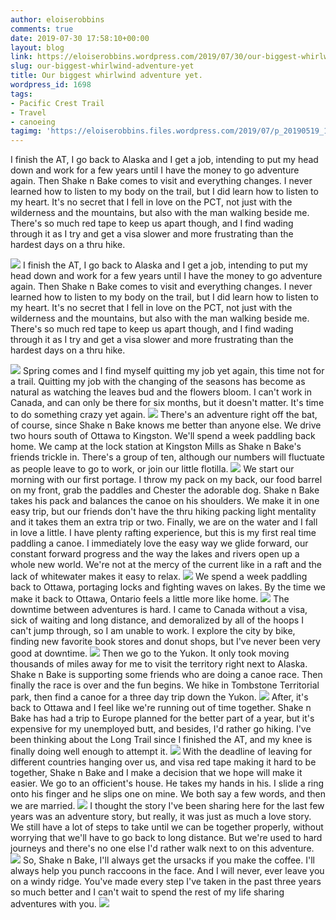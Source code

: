 ```yaml
---
author: eloiserobbins
comments: true
date: 2019-07-30 17:58:10+00:00
layout: blog
link: https://eloiserobbins.wordpress.com/2019/07/30/our-biggest-whirlwind-adventure-yet/
slug: our-biggest-whirlwind-adventure-yet
title: Our biggest whirlwind adventure yet.
wordpress_id: 1698
tags:
- Pacific Crest Trail
- Travel
- canoeing
tagimg: 'https://eloiserobbins.files.wordpress.com/2019/07/p_20190519_101626_vhdr_auto_hp8172422141467015326.jpg'
---
```


I finish the AT, I go back to Alaska and I get a job, intending to put my head down and work for a few years until I have the money to go adventure again. Then Shake n Bake comes to visit and everything changes. I never learned how to listen to my body on the trail, but I did learn how to listen to my heart. It's no secret that I fell in love on the PCT, not just with the wilderness and the mountains, but also with the man walking beside me. There's so much red tape to keep us apart though, and I find wading through it as I try and get a visa slower and more frustrating than the hardest days on a thru hike.


[![](https://eloiserobbins.files.wordpress.com/2019/07/p_20190519_101626_vhdr_auto_hp8172422141467015326.jpg)](https://eloiserobbins.files.wordpress.com/2019/07/p_20190519_101626_vhdr_auto_hp8172422141467015326.jpg)
I finish the AT, I go back to Alaska and I get a job, intending to put my head down and work for a few years until I have the money to go adventure again. Then Shake n Bake comes to visit and everything changes. I never learned how to listen to my body on the trail, but I did learn how to listen to my heart. It's no secret that I fell in love on the PCT, not just with the wilderness and the mountains, but also with the man walking beside me. There's so much red tape to keep us apart though, and I find wading through it as I try and get a visa slower and more frustrating than the hardest days on a thru hike.

![](https://eloiserobbins.files.wordpress.com/2019/07/p_20190608_1149046939143801111227793.jpg)
Spring comes and I find myself quitting my job yet again, this time not for a trail. Quitting my job with the changing of the seasons has become as natural as watching the leaves bud and the flowers bloom. I can't work in Canada, and can only be there for six months, but it doesn't matter. It's time to do something crazy yet again.
![](https://eloiserobbins.files.wordpress.com/2019/07/img_20190628_193635_9343694066426874313071.jpg)
There's an adventure right off the bat, of course, since Shake n Bake knows me better than anyone else. We drive two hours south of Ottawa to Kingston. We'll spend a week paddling back home. We camp at the lock station at Kingston Mills as Shake n Bake's friends trickle in. There's a group of ten, although our numbers will fluctuate as people leave to go to work, or join our little flotilla.
![](https://eloiserobbins.files.wordpress.com/2019/07/p_20190701_192338_vhdr_on_hp5783595529529346574.jpg)
We start our morning with our first portage. I throw my pack on my back, our food barrel on my front, grab the paddles and Chester the adorable dog. Shake n Bake takes his pack and balances the canoe on his shoulders. We make it in one easy trip, but our friends don't have the thru hiking packing light mentality and it takes them an extra trip or two. Finally, we are on the water and I fall in love a little. I have plenty rafting experience, but this is my first real time paddling a canoe. I immediately love the easy way we glide forward, our constant forward progress and the way the lakes and rivers open up a whole new world. We're not at the mercy of the current like in a raft and the lack of whitewater makes it easy to relax.
![](https://eloiserobbins.files.wordpress.com/2019/07/p_20190701_213038_vhdr_auto_hp3187187601172535710.jpg)
We spend a week paddling back to Ottawa, portaging locks and fighting waves on lakes. By the time we make it back to Ottawa, Ontario feels a little more like home.
![](https://eloiserobbins.files.wordpress.com/2019/07/p_20190702_073312_vhdr_auto_hp3284020602128639180.jpg)
The downtime between adventures is hard. I came to Canada without a visa, sick of waiting and long distance, and demoralized by all of the hoops I can't jump through, so I am unable to work. I explore the city by bike, finding new favorite book stores and donut shops, but I've never been very good at downtime.
![](https://eloiserobbins.files.wordpress.com/2019/07/p_20190702_090632_vhdr_auto_hp323135119628279912.jpg)
Then we go to the Yukon. It only took moving thousands of miles away for me to visit the territory right next to Alaska. Shake n Bake is supporting some friends who are doing a canoe race. Then finally the race is over and the fun begins. We hike in Tombstone Territorial park, then find a canoe for a three day trip down the Yukon.
![](https://eloiserobbins.files.wordpress.com/2019/07/p_20190703_102140_vhdr_auto_hp829705552782832303.jpg)
After, it's back to Ottawa and I feel like we're running out of time together. Shake n Bake has had a trip to Europe planned for the better part of a year, but it's expensive for my unemployed butt, and besides, I'd rather go hiking. I've been thinking about the Long Trail since I finished the AT, and my knee is finally doing well enough to attempt it.
![](https://eloiserobbins.files.wordpress.com/2019/07/p_20190703_112555_vhdr_auto_hp4473752051387964883.jpg)
With the deadline of leaving for different countries hanging over us, and visa red tape making it hard to be together, Shake n Bake and I make a decision that we hope will make it easier. We go to an officient's house. He takes my hands in his. I slide a ring onto his finger and he slips one on mine. We both say a few words, and then we are married.
![](https://eloiserobbins.files.wordpress.com/2019/07/mvimg_20190725_1324342855624555819893589.jpg)
I thought the story I've been sharing here for the last few years was an adventure story, but really, it was just as much a love story. We still have a lot of steps to take until we can be together properly, without worrying that we'll have to go back to long distance. But we're used to hard journeys and there's no one else I'd rather walk next to on this adventure.
![](https://eloiserobbins.files.wordpress.com/2019/07/mvimg_20190725_1319587460073944077085608.jpg)
So, Shake n Bake, I'll always get the ursacks if you make the coffee. I'll always help you punch raccoons in the face. And I will never, ever leave you on a windy ridge. You've made every step I've taken in the past three years so much better and I can't wait to spend the rest of my life sharing adventures with you.
![](https://eloiserobbins.files.wordpress.com/2019/07/982b0d6f-1413-4248-8842-c511cc4791146902109378107997070.jpg)
